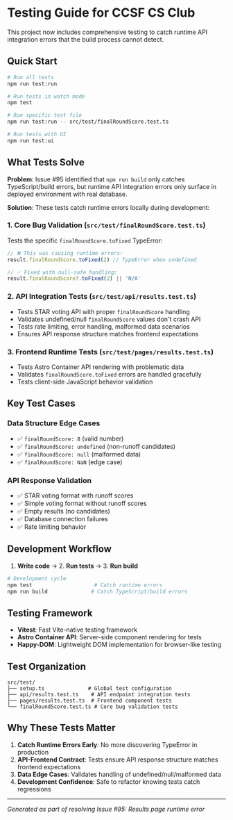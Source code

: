 # Testing Guide for CCSF CS Club

This project now includes comprehensive testing to catch runtime API integration errors that the build process cannot detect.

## Quick Start

```bash
# Run all tests
npm run test:run

# Run tests in watch mode 
npm test

# Run specific test file
npm run test:run -- src/test/finalRoundScore.test.ts

# Run tests with UI
npm run test:ui
```

## What Tests Solve

**Problem**: Issue #95 identified that `npm run build` only catches TypeScript/build errors, but runtime API integration errors only surface in deployed environment with real database.

**Solution**: These tests catch runtime errors locally during development:

### 1. Core Bug Validation (`src/test/finalRoundScore.test.ts`)

Tests the specific `finalRoundScore.toFixed` TypeError:

```typescript
// ❌ This was causing runtime errors:
result.finalRoundScore.toFixed(2) // TypeError when undefined

// ✅ Fixed with null-safe handling:
result.finalRoundScore?.toFixed(2) || 'N/A'
```

### 2. API Integration Tests (`src/test/api/results.test.ts`)

- Tests STAR voting API with proper `finalRoundScore` handling
- Validates undefined/null `finalRoundScore` values don't crash API  
- Tests rate limiting, error handling, malformed data scenarios
- Ensures API response structure matches frontend expectations

### 3. Frontend Runtime Tests (`src/test/pages/results.test.ts`) 

- Tests Astro Container API rendering with problematic data
- Validates `finalRoundScore.toFixed` errors are handled gracefully
- Tests client-side JavaScript behavior validation

## Key Test Cases

### Data Structure Edge Cases
- ✅ `finalRoundScore: 8` (valid number)
- ✅ `finalRoundScore: undefined` (non-runoff candidates) 
- ✅ `finalRoundScore: null` (malformed data)
- ✅ `finalRoundScore: NaN` (edge case)

### API Response Validation
- ✅ STAR voting format with runoff scores
- ✅ Simple voting format without runoff scores  
- ✅ Empty results (no candidates)
- ✅ Database connection failures
- ✅ Rate limiting behavior

## Development Workflow

1. **Write code** → 2. **Run tests** → 3. **Run build**

```bash
# Development cycle
npm test                    # Catch runtime errors
npm run build              # Catch TypeScript/build errors  
```

## Testing Framework

- **Vitest**: Fast Vite-native testing framework
- **Astro Container API**: Server-side component rendering for tests
- **Happy-DOM**: Lightweight DOM implementation for browser-like testing

## Test Organization

```
src/test/
├── setup.ts              # Global test configuration
├── api/results.test.ts    # API endpoint integration tests  
├── pages/results.test.ts  # Frontend component tests
└── finalRoundScore.test.ts # Core bug validation tests
```

## Why These Tests Matter

1. **Catch Runtime Errors Early**: No more discovering TypeError in production
2. **API-Frontend Contract**: Tests ensure API response structure matches frontend expectations
3. **Data Edge Cases**: Validates handling of undefined/null/malformed data
4. **Development Confidence**: Safe to refactor knowing tests catch regressions

---

*Generated as part of resolving Issue #95: Results page runtime error*